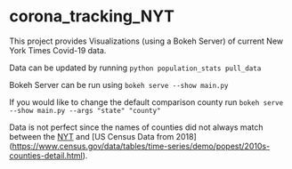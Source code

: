 # corona_tracking_NYT

This project provides Visualizations (using a Bokeh Server) of current New York Times Covid-19 data. 

Data can be updated by running `python population_stats pull_data`

Bokeh Server can be run using `bokeh serve --show main.py`

If you would like to change the default comparison county run  `bokeh serve --show main.py --args "state" "county"`

Data is not perfect since the names of counties did not always match between the [NYT](https://github.com/nytimes/covid-19-data) and [US Census Data from 2018] (https://www.census.gov/data/tables/time-series/demo/popest/2010s-counties-detail.html).

